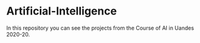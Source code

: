 # Artificial-Intelligence
In this repository you can see the projects from the Course of AI in Uandes 2020-20.
